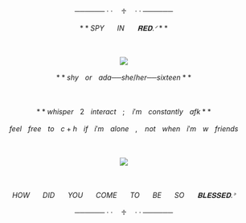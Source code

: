 <p align="center">────── · · ㅤ♱ ㅤ· · ──────
</p>

$$**SPYㅤㅤINㅤㅤ𝐑𝐄𝐃 .ᐟ**$$

ㅤ

<p align="center">
<img src="https://github.com/rhinestonecross/README/assets/132586597/215e0a5f-8967-4220-8ef5-500a1d5d890f"/>
</p>

$$**shyㅤorㅤada ── she/her ── sixteen**$$

ㅤ
ㅤ

$$**whisperㅤ2ㅤinteractㅤ;ㅤi'mㅤconstantlyㅤafk**$$


$$feelㅤfreeㅤtoㅤc+hㅤifㅤi'mㅤaloneㅤ,ㅤnotㅤwhenㅤi'mㅤwㅤfriends$$


ㅤ

<p align="center">
<img src="https://github.com/rhinestonecross/README/assets/132586597/f2fe8592-9638-44c1-a9e5-ea529efb6cfc"/>
</p>

ㅤ

$$HOWㅤㅤDIDㅤㅤYOUㅤㅤCOMEㅤㅤTOㅤㅤBEㅤㅤSOㅤㅤ𝐁𝐋𝐄𝐒𝐒𝐄𝐃 .ᐣ$$
<p align="center">────── · · ㅤ♱ ㅤ· · ──────
</p>
